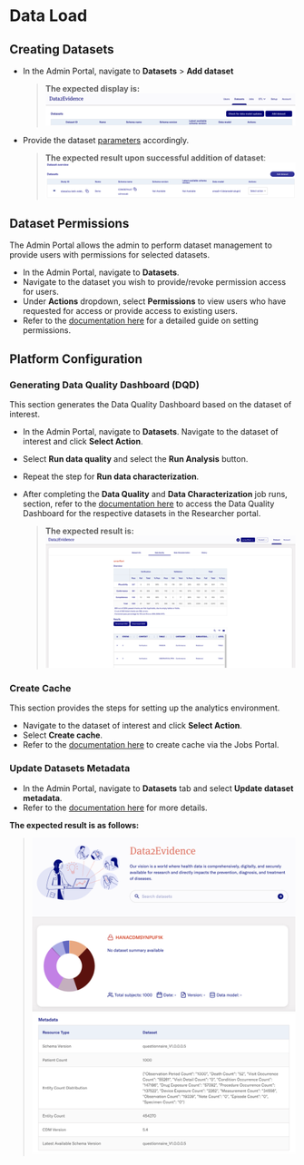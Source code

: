 # Data Load

## Creating Datasets
- In the Admin Portal, navigate to **Datasets** > **Add dataset**
  >**The expected display is:**![DatasetList](../images/datasets/DatasetList.png)

- Provide the dataset [parameters](../3-configure/1-create-dataset.md) accordingly.
  > **The expected result upon successful addition of dataset**: ![Datasets](../images/datasets/ConfirmDatasetsPortal.png)

## Dataset Permissions
The Admin Portal allows the admin to perform dataset management to provide users with permissions for selected datasets. 
- In the Admin Portal, navigate to **Datasets**. 
- Navigate to the dataset you wish to provide/revoke permission access for users. 
- Under **Actions** dropdown, select **Permissions** to view users who have requested for access or provide access to existing users. 
- Refer to the [documentation here](../3-configure/2-dataset-permissions.md) for a detailed guide on setting permissions.


## Platform Configuration

### Generating Data Quality Dashboard (DQD)
This section generates the Data Quality Dashboard based on the dataset of interest. 
- In the Admin Portal, navigate to **Datasets**. Navigate to the dataset of interest and click **Select Action**. 
- Select **Run data quality** and select the **Run Analysis** button. 
- Repeat the step for **Run data characterization**.
- After completing the **Data Quality** and **Data Characterization** job runs,  section, refer to the [documentation here](../3-configure/4-dqd-dashboard.md) to access the Data Quality Dashboard for the respective datasets in the Researcher portal.

  > **The expected result is:** ![dqd-dashboard](../images/dqd/dqd-dashboard-1.png)

### Create Cache
This section provides the steps for setting up the analytics environment.
- Navigate to the dataset of interest and click **Select Action**. 
- Select **Create cache**.
- Refer to the [documentation here](../3-configure/5-create-duckdb-file.md) to create cache via the Jobs Portal.

### Update Datasets Metadata 
- In the Admin Portal, navigate to **Datasets** tab and select **Update dataset metadata**. 
- Refer to the [documentation here](../3-configure/7-fetch-datasets-metadata.md) for more details.

**The expected result is as follows:**
>![Researcher Portal Dataset Donut Chart](../images/metadata/DatasetDonutChart.png)
>![Researcher Portal Dataset Metadata](../images/metadata/DatasetMetadataInfo.png)
